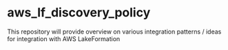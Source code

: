 # aws_lf_discovery_policy
This repository will provide overview on various integration patterns / ideas for integration with AWS LakeFormation
